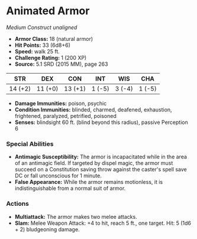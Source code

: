 # Animated Armor

*Medium* *Construct* *unaligned*

- **Armor Class:** 18 (natural armor)
- **Hit Points:** 33 (6d8+6)
- **Speed:** walk 25 ft.
- **Challenge Rating:** 1 (200 XP)
- **Source:** 5.1 SRD (2015 MM), page 263

| STR | DEX | CON | INT | WIS | CHA |
| --- | --- | --- | --- | --- | --- |
| 14 (+2) | 11 (+0) | 13 (+1) | 1 (-5) | 3 (-4) | 1 (-5) |

- **Damage Immunities:** poison, psychic
- **Condition Immunities:** blinded, charmed, deafened, exhaustion, frightened, paralyzed, petrified, poisoned
- **Senses:** blindsight 60 ft. (blind beyond this radius), passive Perception 6

### Special Abilities

- **Antimagic Susceptibility:** The armor is incapacitated while in the area of an antimagic field. If targeted by dispel magic, the armor must succeed on a Constitution saving throw against the caster's spell save DC or fall unconscious for 1 minute.
- **False Appearance:** While the armor remains motionless, it is indistinguishable from a normal suit of armor.

### Actions

- **Multiattack:** The armor makes two melee attacks.
- **Slam:** Melee Weapon Attack: +4 to hit, reach 5 ft., one target. Hit: 5 (1d6 + 2) bludgeoning damage.


